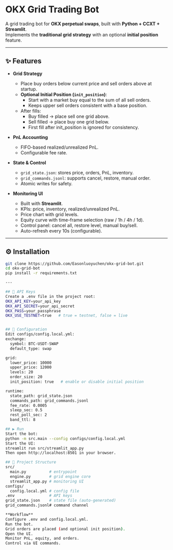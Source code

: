 # OKX Grid Trading Bot

A grid trading bot for **OKX perpetual swaps**, built with **Python + CCXT + Streamlit**.  
Implements the **traditional grid strategy** with an optional **initial position** feature.

---

## ✨ Features

- **Grid Strategy**
  - Place buy orders below current price and sell orders above at startup.
  - **Optional Initial Position (`init_position`)**:
    - Start with a market buy equal to the sum of all sell orders.
    - Keeps upper sell orders consistent with a base position.
  - After fills:
    - Buy filled → place sell one grid above.  
    - Sell filled → place buy one grid below.  
    - First fill after init_position is ignored for consistency.

- **PnL Accounting**
  - FIFO-based realized/unrealized PnL.
  - Configurable fee rate.

- **State & Control**
  - `grid_state.json`: stores price, orders, PnL, inventory.
  - `grid_commands.jsonl`: supports cancel, restore, manual order.
  - Atomic writes for safety.

- **Monitoring UI**
  - Built with **Streamlit**.
  - KPIs: price, inventory, realized/unrealized PnL.
  - Price chart with grid levels.
  - Equity curve with time-frame selection (raw / 1h / 4h / 1d).
  - Control panel: cancel all, restore level, manual buy/sell.
  - Auto-refresh every 10s (configurable).

---

## ⚙️ Installation

```bash
git clone https://github.com/Easonluoyuchen/okx-grid-bot.git
cd okx-grid-bot
pip install -r requirements.txt

---

## 🔑 API Keys
Create a .env file in the project root:
OKX_API_KEY=your_api_key
OKX_API_SECRET=your_api_secret
OKX_PASS=your_passphrase
OKX_USE_TESTNET=true   # true = testnet, false = live


## 📝 Configuration
Edit configs/config.local.yml:
exchange:
  symbol: BTC-USDT-SWAP
  default_type: swap

grid:
  lower_price: 10000
  upper_price: 12000
  levels: 20
  order_size: 20
  init_position: true   # enable or disable initial position

runtime:
  state_path: grid_state.json
  commands_path: grid_commands.jsonl
  fee_rate: 0.0005
  sleep_sec: 0.5
  rest_poll_sec: 2
  band_ttl: 8

## ▶️ Run
Start the bot:
python -m src.main --config configs/config.local.yml
Start the UI:
streamlit run src/streamlit_app.py
Then open http://localhost:8501 in your browser.

## 📂 Project Structure
src/
  main.py          # entrypoint
  engine.py        # grid engine core
  streamlit_app.py # monitoring UI
configs/
  config.local.yml # config file
.env               # API keys
grid_state.json    # state file (auto-generated)
grid_commands.jsonl# command channel

**Workflow**
Configure .env and config.local.yml.
Run the bot.
Grid orders are placed (and optional init position).
Open the UI.
Monitor PnL, equity, and orders.
Control via UI commands.
